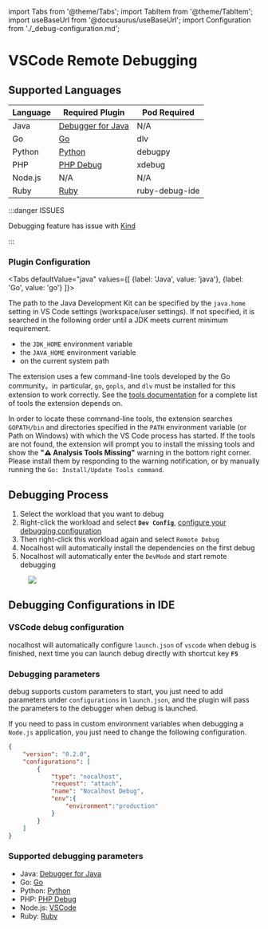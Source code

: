 import Tabs from '@theme/Tabs';
import TabItem from '@theme/TabItem';
import useBaseUrl from '@docusaurus/useBaseUrl';
import Configuration from './_debug-configuration.md';

# VSCode Remote Debugging

## Supported Languages

| Language    | Required Plugin                                                   | Pod Required       |
| ------- | ------------------------------------------------------------ | -------------- |
| Java    | [Debugger for Java](https://marketplace.visualstudio.com/items?itemName=vscjava.vscode-java-debug) | N/A            |
| Go      | [Go](https://marketplace.visualstudio.com/items?itemName=golang.Go) | dlv   |
| Python  | [Python](https://marketplace.visualstudio.com/items?itemName=ms-python.python) | debugpy        |
| PHP     | [PHP Debug](https://marketplace.visualstudio.com/items?itemName=felixfbecker.php-debug) | xdebug         |
| Node.js | N/A                                                          | N/A            |
| Ruby    | [Ruby](https://marketplace.visualstudio.com/items?itemName=rebornix.Ruby) | ruby-debug-ide |

:::danger ISSUES

Debugging feature has issue with [Kind](https://kind.sigs.k8s.io/)

:::

### Plugin Configuration
<Tabs
  defaultValue="java"
   values={[
    {label: 'Java', value: 'java'},
    {label: 'Go', value: 'go'}
    ]}>

<TabItem value="java">

The path to the Java Development Kit can be specified by the `java.home` setting in VS Code settings (workspace/user settings). If not specified, it is searched in the following order until a JDK meets current minimum requirement.

* the `JDK_HOME` environment variable
* the `JAVA_HOME` environment variable
* on the current system path

</TabItem>
<TabItem value="go">

The extension uses a few command-line tools developed by the Go community。in particular, `go`, `gopls`, and `dlv` must be installed for this extension to work correctly. See the [tools documentation]((https://github.com/golang/vscode-go/blob/master/docs/tools.md)) for a complete list of tools the extension depends on.

In order to locate these command-line tools, the extension searches `GOPATH/bin` and directories specified in the `PATH` environment variable (or Path on Windows) with which the VS Code process has started. If the tools are not found, the extension will prompt you to install the missing tools and show the **"⚠️ Analysis Tools Missing"** warning in the bottom right corner. Please install them by responding to the warning notification, or by manually running the `Go: Install/Update Tools command`.

</TabItem>
</Tabs>

## Debugging Process

1. Select the workload that you want to debug
2. Right-click the workload and select  **`Dev Config`**, [configure your debugging configuration](#Configuration)
3. Then right-click this workload again and select `Remote Debug`
4. Nocalhost will automatically install the dependencies on the first debug
5. Nocalhost will automatically enter the `DevMode` and start remote debugging

<figure className="img-frame">
  <img className="gif-img" src={useBaseUrl('/img/debug/vscode-debug.gif')} />
</figure>

<Configuration name="vscode"/>

## Debugging Configurations in IDE

### VSCode debug configuration

nocalhost will automatically configure `launch.json` of `vscode` when debug is finished, next time you can launch debug directly with shortcut key **`F5`**

### Debugging parameters

debug supports custom parameters to start, you just need to add parameters under `configurations` in `launch.json`, and the plugin will pass the parameters to the debugger when debug is launched.

If you need to pass in custom environment variables when debugging a `Node.js` application, you just need to change the following configuration.

```json {8-10} title="launch.json"
{
    "version": "0.2.0",
    "configurations": [
        {
            "type": "nocalhost",
            "request": "attach",
            "name": "Nocalhost Debug",
            "env":{
                "environment":"production"
            }
        }
    ]
}
```

### Supported debugging parameters

- Java: [Debugger for Java](https://code.visualstudio.com/docs/java/java-debugging#_attach)
- Go: [Go](https://github.com/golang/vscode-go/blob/master/docs/debugging.md#attach)
- Python: [Python](https://code.visualstudio.com/docs/python/debugging#_set-configuration-options)
- PHP: [PHP Debug](https://github.com/xdebug/vscode-php-debug#supported-launchjson-settings)
- Node.js: [VSCode](https://code.visualstudio.com/docs/nodejs/nodejs-debugging#_remote-debugging)
- Ruby: [Ruby](https://github.com/rubyide/vscode-ruby/wiki/3.-Attaching-to-a-debugger)
